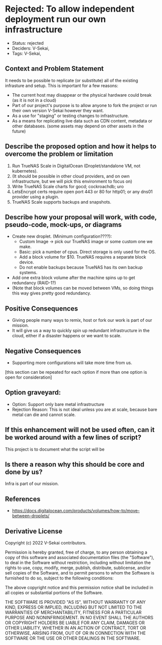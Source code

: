 # Rejected: To allow independent deployment run our own infrastructure

- Status: rejected <!-- proposed | draft | rejected | accepted | deprecated | superseded by -->
- Deciders: V-Sekai,
- Tags: V-Sekai,

## Context and Problem Statement

It needs to be possible to replicate (or substitute) all of the existing infrasture and setup. This is important for a few reasons:

- The current host may disappear or the physical hardware could break (as it is not in a cloud)
- Part of our project's purpose is to allow anyone to fork the project or run their own version V-Sekai however they want.
- As a use for "staging" or testing changes to infrastructure.
- As a means for replicating live data such as CDN content, metadata or other databases. (some assets may depend on other assets in the future)

## Describe the proposed option and how it helps to overcome the problem or limitation

1. Run TrueNAS Scale in DigitalOcean (Droplet/standalone VM, not kubernetes).
2. (It should be possible in other cloud providers, and on own infrastructure, but we will pick this environment to focus on)
3. Write TrueNAS Scale charts for gocd; cockroachdb; uro
4. LetsEncrypt certs require open port 443 or 80 for http01; or any dns01 provider using a plugin.
5. TrueNAS Scale supports backups and snapshots.

## Describe how your proposal will work, with code, pseudo-code, mock-ups, or diagrams

- Create new droplet. (Minimum configuration????):
  - Custom Image -> pick our TrueNAS image or some custom one we make.
  - Basic: pick a number of cpus. Direct storage is only used for the OS.
  - Add a block volume for $10. TrueNAS requires a separate block device.
  - Do not enable backups because TrueNAS has its own backup systems.
- Add one extra block volume after the machine spins up to get redundancy (RAID-1?)
- (Note that block volumes can be moved between VMs, so doing things this way gives pretty good redundancy.

## Positive Consequences <!-- optional -->

- Giving people many ways to remix, host or fork our work is part of our mission.
- It will give us a way to quickly spin up redundant infrastructure in the cloud, either if a disaster happens or we want to scale.

## Negative Consequences <!-- optional -->

- Supporting more configurations will take more time from us.

[this section can be repeated for each option if more than one option is open for consideration]

## Option graveyard: <!-- same as above -->

- Option: Support only bare metal infrastructure
- Rejection Reason: This is not ideal unless you are at scale, because bare metal can die and cannot scale.

## If this enhancement will not be used often, can it be worked around with a few lines of script?

This project is to document what the script will be

## Is there a reason why this should be core and done by us?

Infra is part of our mission.

## References <!-- optional and numbers of links can vary -->

- <https://docs.digitalocean.com/products/volumes/how-to/move-between-droplets/>

## Derivative License

Copyright (c) 2022 V-Sekai contributors.

Permission is hereby granted, free of charge, to any person obtaining a copy
of this software and associated documentation files (the "Software"), to deal
in the Software without restriction, including without limitation the rights
to use, copy, modify, merge, publish, distribute, sublicense, and/or sell
copies of the Software, and to permit persons to whom the Software is
furnished to do so, subject to the following conditions:

The above copyright notice and this permission notice shall be included in all
copies or substantial portions of the Software.

THE SOFTWARE IS PROVIDED "AS IS", WITHOUT WARRANTY OF ANY KIND, EXPRESS OR
IMPLIED, INCLUDING BUT NOT LIMITED TO THE WARRANTIES OF MERCHANTABILITY,
FITNESS FOR A PARTICULAR PURPOSE AND NONINFRINGEMENT. IN NO EVENT SHALL THE
AUTHORS OR COPYRIGHT HOLDERS BE LIABLE FOR ANY CLAIM, DAMAGES OR OTHER
LIABILITY, WHETHER IN AN ACTION OF CONTRACT, TORT OR OTHERWISE, ARISING FROM,
OUT OF OR IN CONNECTION WITH THE SOFTWARE OR THE USE OR OTHER DEALINGS IN THE
SOFTWARE.
